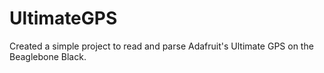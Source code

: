 # UltimateGPS
Created a simple project to read and parse Adafruit's Ultimate GPS on the Beaglebone Black.
